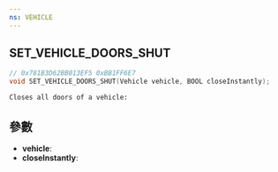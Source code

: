 ```yaml
---
ns: VEHICLE
---
```

## SET_VEHICLE_DOORS_SHUT

```c
// 0x781B3D62BB013EF5 0xBB1FF6E7
void SET_VEHICLE_DOORS_SHUT(Vehicle vehicle, BOOL closeInstantly);
```

```
Closes all doors of a vehicle:  
```

## 參數
* **vehicle**: 
* **closeInstantly**: 

